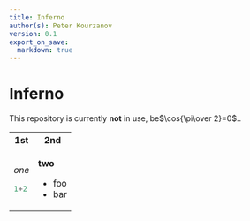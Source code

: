 ```yaml
---
title: Inferno
author(s): Peter Kourzanov
version: 0.1
export_on_save:
  markdown: true
---
```


# Inferno

This repository is currently **not** in use, be$\cos{\pi\over 2}=0$..

<table class="noborder"><tr><th>1st</th><th>2nd</th></tr>
<tr><td>

*one*
```julia
1+2
```
</td>
<td>

**two**
* foo
* bar</td>
</tr>
</table>
